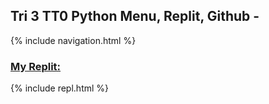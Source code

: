 ## Tri 3 TT0 Python Menu, Replit, Github -
{% include navigation.html %}
### [My Replit:](https://replit.com/@SaathvikaAjith1/Saathvika-Ajith#main.py)
{% include repl.html %}
